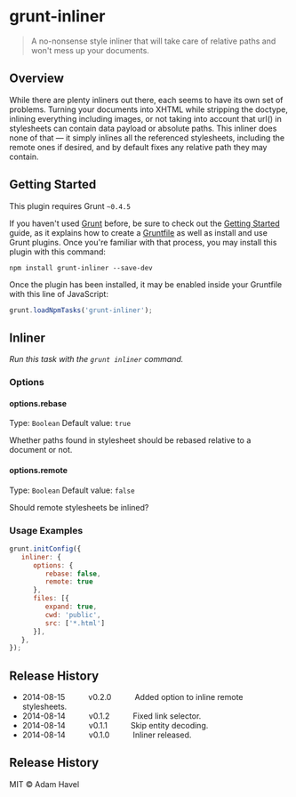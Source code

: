 # grunt-inliner

> A no-nonsense style inliner that will take care of relative paths and won't mess up your documents.

## Overview

While there are plenty inliners out there, each seems to have its own set of problems. Turning your documents
into XHTML while stripping the doctype, inlining everything including images, or not taking into account that url() in stylesheets can contain data payload or absolute paths. This inliner does none of that — it simply inlines all the referenced stylesheets, including the remote ones if desired, and by default fixes any relative path they may contain.

## Getting Started
This plugin requires Grunt `~0.4.5`

If you haven't used [Grunt](http://gruntjs.com/) before, be sure to check out the [Getting Started](http://gruntjs.com/getting-started) guide, as it explains how to create a [Gruntfile](http://gruntjs.com/sample-gruntfile) as well as install and use Grunt plugins. Once you're familiar with that process, you may install this plugin with this command:

```shell
npm install grunt-inliner --save-dev
```

Once the plugin has been installed, it may be enabled inside your Gruntfile with this line of JavaScript:

```js
grunt.loadNpmTasks('grunt-inliner');
```

## Inliner

_Run this task with the `grunt inliner` command._

### Options

#### options.rebase
Type: `Boolean`
Default value: `true`

Whether paths found in stylesheet should be rebased relative to a document or not.

#### options.remote
Type: `Boolean`
Default value: `false`

Should remote stylesheets be inlined?

### Usage Examples

```js
grunt.initConfig({
   inliner: {
      options: {
         rebase: false,
         remote: true
      },
      files: [{
         expand: true,
         cwd: 'public',
         src: ['*.html']
      }],
   },
});
```

## Release History

* 2014-08-15   v0.2.0   Added option to inline remote stylesheets.
* 2014-08-14   v0.1.2   Fixed link selector.
* 2014-08-14   v0.1.1   Skip entity decoding.
* 2014-08-14   v0.1.0   Inliner released.

## Release History

MIT © Adam Havel